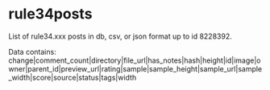 # rule34posts

List of rule34.xxx posts in db, csv, or json format up to id 8228392.

Data contains:
change|comment_count|directory|file_url|has_notes|hash|height|id|image|owner|parent_id|preview_url|rating|sample|sample_height|sample_url|sample_width|score|source|status|tags|width
